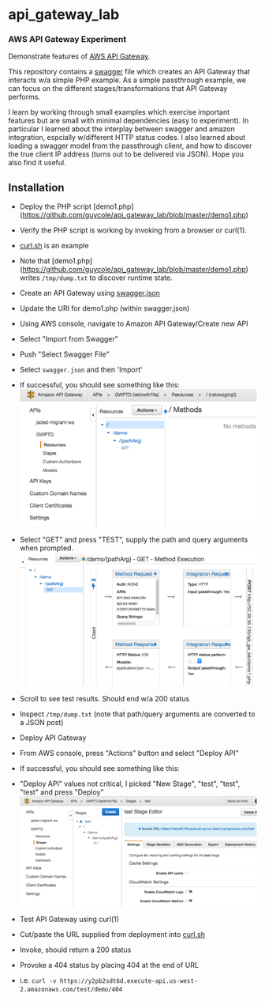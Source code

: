 # api_gateway_lab
### AWS API Gateway Experiment

Demonstrate features of [AWS API Gateway](https://aws.amazon.com/api-gateway).

This repository contains a [swagger](http://swagger.io) file which creates an API Gateway that interacts w/a simple PHP example.  As a simple passthrough example, we can focus on the different stages/transformations that API Gateway performs.

I learn by working through small examples which exercise important features but are small with minimal dependencies (easy to experiment).  In particular I learned about the interplay between swagger and amazon integration, espcially w/different HTTP status codes.  I also learned about loading a swagger model from the passthrough client, and how to discover the true client IP address (turns out to be delivered via JSON).  Hope you also find it useful.


## Installation

*  Deploy the PHP script [demo1.php] (https://github.com/guycole/api_gateway_lab/blob/master/demo1.php)
  * Verify the PHP script is working by invoking from a browser or curl(1).
  * [curl.sh](https://github.com/guycole/api_gateway_lab/blob/master/curl.sh) is an example
  * Note that [demo1.php] (https://github.com/guycole/api_gateway_lab/blob/master/demo1.php) writes `/tmp/dump.txt` to discover runtime state.

*  Create an API Gateway using [swagger.json](https://github.com/guycole/api_gateway_lab/blob/master/swagger.json)
  * Update the URI for demo1.php (within swagger.json)
  * Using AWS console, navigate to Amazon API Gateway/Create new API
  * Select "Import from Swagger"
  * Push "Select Swagger File"
  * Select `swagger.json` and then 'Import'
  * If successful, you should see something like this:
 ![alt text](https://github.com/guycole/api_gateway_lab/blob/master/images/screenshot1.png "Screen Shot 1")
  * Select "GET" and press "TEST", supply the path and query arguments when prompted.
 ![alt text](https://github.com/guycole/api_gateway_lab/blob/master/images/screenshot2.png "Screen Shot 2")
  * Scroll to see test results.  Should end w/a 200 status
  * Inspect `/tmp/dump.txt` (note that path/query arguments are converted to a JSON post)

*  Deploy API Gateway
  * From AWS console, press "Actions" button and select "Deploy API"
  * If successful, you should see something like this:
  * "Deploy API" values not critical, I picked "New Stage", "test", "test", "test" and press "Deploy"
 ![alt text](https://github.com/guycole/api_gateway_lab/blob/master/images/screenshot3.png "Screen Shot 3")

*  Test API Gateway using curl(1)
  * Cut/paste the URL supplied from deployment into [curl.sh](https://github.com/guycole/api_gateway_lab/blob/master/curl.sh) 
  * Invoke, should return a 200 status

*  Provoke a 404 status by placing 404 at the end of URL
  * i.e. `curl -v https://y2pb2sdt6d.execute-api.us-west-2.amazonaws.com/test/demo/404`
